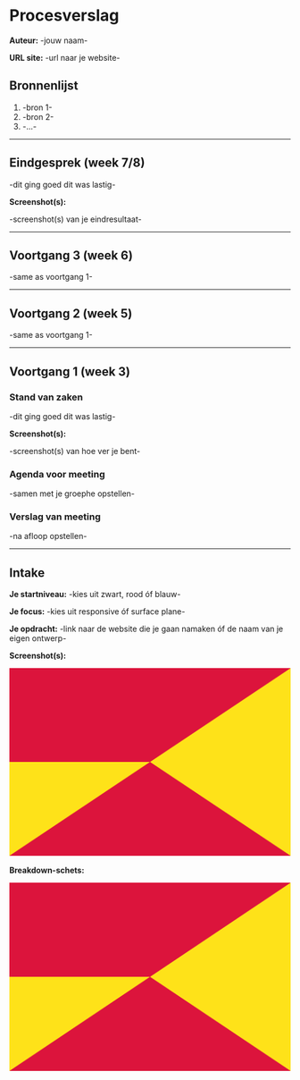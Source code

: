 # Procesverslag
**Auteur:** -jouw naam-

**URL site:** -url naar je website-

## Bronnenlijst
1. -bron 1-
2. -bron 2-
3. -...-

---

## Eindgesprek (week 7/8)

-dit ging goed dit was lastig-

**Screenshot(s):**

-screenshot(s) van je eindresultaat-

---

## Voortgang 3 (week 6)

-same as voortgang 1-

---

## Voortgang 2 (week 5)

-same as voortgang 1-

---

## Voortgang 1 (week 3)

### Stand van zaken

-dit ging goed dit was lastig-

**Screenshot(s):**

-screenshot(s) van hoe ver je bent-

### Agenda voor meeting

-samen met je groephe opstellen-

### Verslag van meeting

-na afloop opstellen-

---

## Intake

**Je startniveau:** -kies uit zwart, rood óf blauw-

**Je focus:** -kies uit responsive óf surface plane-

**Je opdracht:** -link naar de website die je gaan namaken óf de naam van je eigen ontwerp-

**Screenshot(s):**

![screenshot(s) van de website die je gaat namaken of afbeelding(en) van je eigen ontwerp](images/vlag1.png)

**Breakdown-schets:**

![-voorlopige breakdownschets van een of beide pagina's van de site die je gaat maken-](images/vlag1.png)





